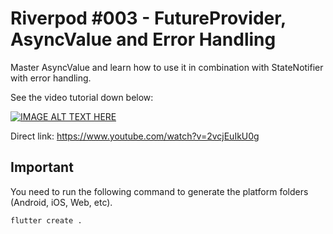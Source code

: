 # Riverpod #003 - FutureProvider, AsyncValue and Error Handling
Master AsyncValue and learn how to use it in combination with StateNotifier with error handling.

See the video tutorial down below:

[![IMAGE ALT TEXT HERE](https://img.youtube.com/vi/2vcjEuIkU0g/0.jpg)](https://www.youtube.com/watch?v=2vcjEuIkU0g)

Direct link: https://www.youtube.com/watch?v=2vcjEuIkU0g

## Important

You need to run the following command to generate the platform folders (Android, iOS, Web, etc).

```
flutter create .
```
